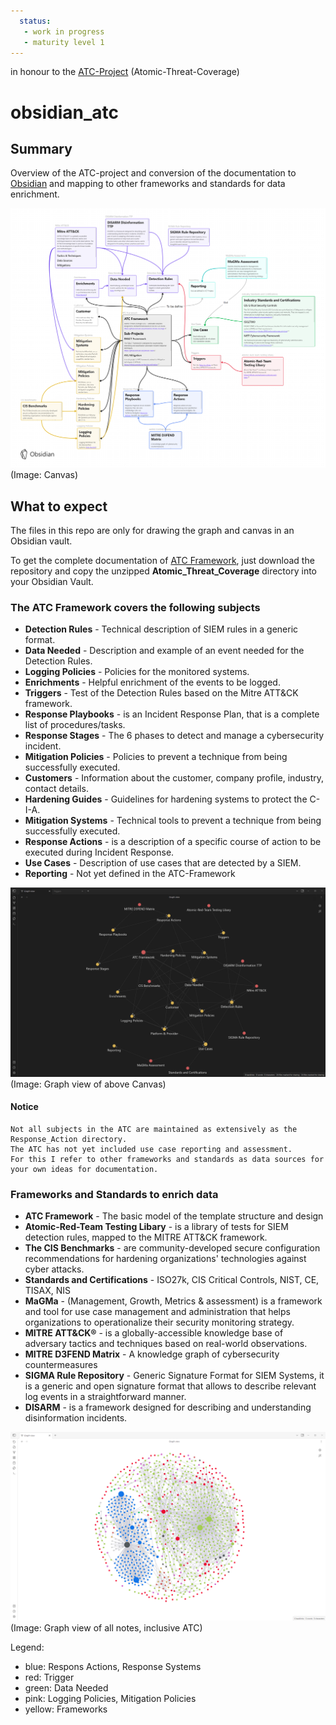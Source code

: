 ```yaml
---
  status: 
   - work in progress
   - maturity level 1
---
```


in honour to the [ATC-Project](https://github.com/atc-project|ATC-Project) (Atomic-Threat-Coverage)

# obsidian_atc

## Summary 

Overview of the ATC-project and conversion of the documentation to [Obsidian](obsidian.md) and mapping to other frameworks and standards for data enrichment.

![](https://github.com/malleVF/obsidian_atc/blob/main/images/Canvas.png)
(Image: Canvas)

## What to expect
The files in this repo are only for drawing the graph and canvas in an Obsidian vault.

To get the complete documentation of [ATC Framework](https://github.com/atc-project/atomic-threat-coverage), just download the repository and copy the unzipped **Atomic_Threat_Coverage** directory into your Obsidian Vault.

### The ATC Framework covers the following subjects

- **Detection Rules** - Technical description of SIEM rules in a generic format.
- **Data Needed** - Description and example of an event needed for the Detection Rules.
- **Logging Policies** - Policies for the monitored systems.
- **Enrichments** - Helpful enrichment of the events to be logged.
- **Triggers** - Test of the Detection Rules based on the Mitre ATT&CK framework.
- **Response Playbooks** - is an Incident Response Plan, that is a complete list of procedures/tasks.
- **Response Stages** - The 6 phases to detect and manage a cybersecurity incident.
- **Mitigation Policies** - Policies to prevent a technique from being successfully executed.
- **Customers** - Information about the customer, company profile, industry, contact details.
- **Hardening Guides** - Guidelines for hardening systems to protect the C-I-A.
- **Mitigation Systems** - Technical tools to prevent a technique from being successfully executed.
- **Response Actions** - is a description of a specific course of action to be executed during Incident Response.
- **Use Cases** - Description of use cases that are detected by a SIEM.
- **Reporting** - Not yet defined in the ATC-Framework

![](https://github.com/malleVF/obsidian_atc/blob/main/images/Graph_View.png)
(Image: Graph view of above Canvas)

#### Notice

~~~
Not all subjects in the ATC are maintained as extensively as the Response_Action directory. 
The ATC has not yet included use case reporting and assessment.
For this I refer to other frameworks and standards as data sources for your own ideas for documentation.
~~~

### Frameworks and Standards to enrich data

- **ATC Framework** - The basic model of the template structure and design
- **Atomic-Red-Team Testing Libary** - is a library of tests for SIEM detection rules, mapped to the MITRE ATT&CK framework.
- **The CIS Benchmarks** - are community-developed secure configuration recommendations for hardening organizations' technologies against cyber attacks.
- **Standards and Certifications** - ISO27k, CIS Critical Controls, NIST, CE, TISAX, NIS
- **MaGMa** - (Management, Growth, Metrics & assessment) is a framework and tool for use case management and administration that helps organizations to operationalize their security monitoring strategy.
- **MITRE ATT&CK®** -  is a globally-accessible knowledge base of adversary tactics and techniques based on real-world observations.
- **MITRE D3FEND Matrix** - A knowledge graph of cybersecurity countermeasures
- **SIGMA Rule Repository** - Generic Signature Format for SIEM Systems, it is a generic and open signature format that allows to describe relevant log events in a straightforward manner.
- **DISARM** - is a framework designed for describing and understanding disinformation incidents. 

![](https://github.com/malleVF/obsidian_atc/blob/main/images/Graph_All_color.png)
(Image: Graph view of all notes, inclusive ATC)

Legend: 
- blue: Respons Actions, Response Systems
- red: Trigger
- green: Data Needed
- pink: Logging Policies, Mitigation Policies
- yellow: Frameworks

